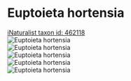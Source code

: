 
Euptoieta hortensia
===================
  
[iNaturalist taxon id: 462118](https://www.inaturalist.org/taxa/462118)  
![Euptoieta hortensia](https://inaturalist-open-data.s3.amazonaws.com/photos/188339955/medium.jpg)  
![Euptoieta hortensia](https://inaturalist-open-data.s3.amazonaws.com/photos/188339920/medium.jpg)  
![Euptoieta hortensia](https://inaturalist-open-data.s3.amazonaws.com/photos/188339895/medium.jpg)  
![Euptoieta hortensia](https://inaturalist-open-data.s3.amazonaws.com/photos/188339995/medium.jpg)  
![Euptoieta hortensia](https://inaturalist-open-data.s3.amazonaws.com/photos/188340030/medium.jpg)